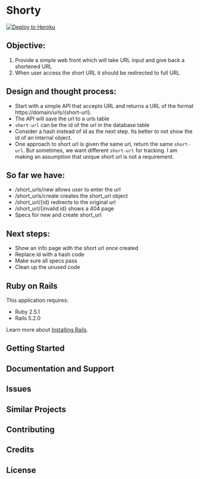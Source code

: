 Shorty
================

[![Deploy to Heroku](https://www.herokucdn.com/deploy/button.png)](https://heroku.com/deploy)


## Objective:
1. Provide a simple web front which will take URL input and give back a shortened URL
2. When user access the short URL it should be redirected to full URL


## Design and thought process:
- Start with a simple API that accepts URL and returns a URL of the format https://domain/urls/{short-url}. 
- The API will save the url to a urls table
- `short-url` can be the id of the url in the database table
- Consider a hash instead of id as the next step. Its better to not show the id of an internal object.
- One approach to short url is given the same url, return the same `short-url`. But sometimes, we want different `short-url` for tracking. I am making an assumption that unique short url is not a requirement.



## So far we have:
- /short_urls/new allows user to enter the url
- /short_urls/create creates the short_url object
- /short_url/{id} redirects to the original url
- /short_url/{invalid id} shows a 404 page
- Specs for new and create short_url

## Next steps:
- Show an info page with the short url once created
- Replace id with a hash code
- Make sure all specs pass
- Clean up the unused code

Ruby on Rails
-------------

This application requires:

- Ruby 2.5.1
- Rails 5.2.0

Learn more about [Installing Rails](http://railsapps.github.io/installing-rails.html).

Getting Started
---------------

Documentation and Support
-------------------------

Issues
-------------

Similar Projects
----------------

Contributing
------------

Credits
-------

License
-------
